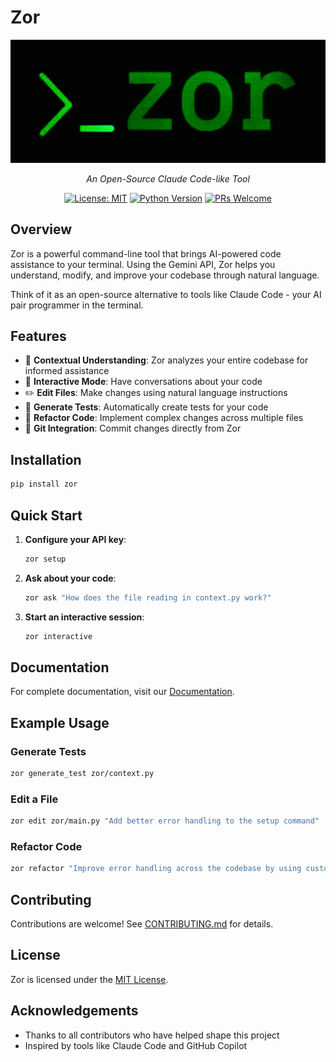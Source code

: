 # Zor

<div align="center">
  <img src="assets/card.jpg" alt="Zor Logo" />
  <p><i>An Open-Source Claude Code-like Tool</i></p>
  
  [![License: MIT](https://img.shields.io/badge/License-MIT-yellow.svg)](https://opensource.org/licenses/MIT)
  [![Python Version](https://img.shields.io/badge/python-3.9%2B-blue)](https://www.python.org/downloads/)
  [![PRs Welcome](https://img.shields.io/badge/PRs-welcome-brightgreen.svg)](CONTRIBUTING.md)
</div>

## Overview

Zor is a powerful command-line tool that brings AI-powered code assistance to your terminal. Using the Gemini API, Zor helps you understand, modify, and improve your codebase through natural language.

Think of it as an open-source alternative to tools like Claude Code - your AI pair programmer in the terminal.

## Features

- 🧠 **Contextual Understanding**: Zor analyzes your entire codebase for informed assistance
- 💬 **Interactive Mode**: Have conversations about your code
- ✏️ **Edit Files**: Make changes using natural language instructions
- 🧪 **Generate Tests**: Automatically create tests for your code
- 🔄 **Refactor Code**: Implement complex changes across multiple files
- 🔧 **Git Integration**: Commit changes directly from Zor

## Installation

```bash
pip install zor
```

## Quick Start

1. **Configure your API key**:
   ```bash
   zor setup
   ```

2. **Ask about your code**:
   ```bash
   zor ask "How does the file reading in context.py work?"
   ```

3. **Start an interactive session**:
   ```bash
   zor interactive
   ```

## Documentation

For complete documentation, visit our [Documentation](docs/index.md).

## Example Usage

### Generate Tests

```bash
zor generate_test zor/context.py
```

### Edit a File

```bash
zor edit zor/main.py "Add better error handling to the setup command"
```

### Refactor Code

```bash
zor refactor "Improve error handling across the codebase by using custom exceptions"
```

## Contributing

Contributions are welcome! See [CONTRIBUTING.md](CONTRIBUTING.md) for details.

## License

Zor is licensed under the [MIT License](LICENSE).

## Acknowledgements

- Thanks to all contributors who have helped shape this project
- Inspired by tools like Claude Code and GitHub Copilot
